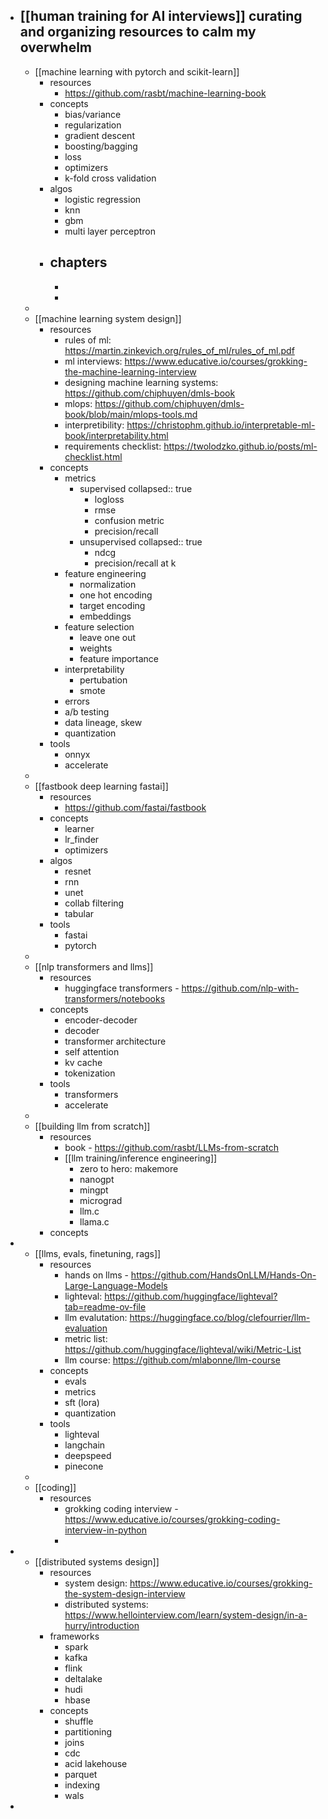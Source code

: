 - [[human training for AI interviews]] curating and organizing resources to calm my overwhelm
	-
	- [[machine learning with pytorch and scikit-learn]]
		- resources
			- https://github.com/rasbt/machine-learning-book
		- concepts
			- bias/variance
			- regularization
			- gradient descent
			- boosting/bagging
			- loss
			- optimizers
			- k-fold cross validation
		- algos
			- logistic regression
			- knn
			- gbm
			- multi layer perceptron
		- chapters
			-
			-
			-
	-
	- [[machine learning system design]]
		- resources
			- rules of ml: https://martin.zinkevich.org/rules_of_ml/rules_of_ml.pdf
			- ml interviews: https://www.educative.io/courses/grokking-the-machine-learning-interview
			- designing machine learning systems: https://github.com/chiphuyen/dmls-book
			- mlops: https://github.com/chiphuyen/dmls-book/blob/main/mlops-tools.md
			- interpretibility: https://christophm.github.io/interpretable-ml-book/interpretability.html
			- requirements checklist: https://twolodzko.github.io/posts/ml-checklist.html
		- concepts
			- metrics
				- supervised
				  collapsed:: true
					- logloss
					- rmse
					- confusion metric
					- precision/recall
				- unsupervised
				  collapsed:: true
					- ndcg
					- precision/recall at k
			- feature engineering
				- normalization
				- one hot encoding
				- target encoding
				- embeddings
			- feature selection
				- leave one out
				- weights
				- feature importance
			- interpretability
				- pertubation
				- smote
			- errors
			- a/b testing
			- data lineage, skew
			- quantization
		- tools
			- onnyx
			- accelerate
	-
	- [[fastbook deep learning fastai]]
		- resources
			- https://github.com/fastai/fastbook
		- concepts
			- learner
			- lr_finder
			- optimizers
		- algos
			- resnet
			- rnn
			- unet
			- collab filtering
			- tabular
		- tools
			- fastai
			- pytorch
	-
	- [[nlp transformers and llms]]
		- resources
			- huggingface transformers - https://github.com/nlp-with-transformers/notebooks
		- concepts
			- encoder-decoder
			- decoder
			- transformer architecture
			- self attention
			- kv cache
			- tokenization
		- tools
			- transformers
			- accelerate
	-
	- [[building llm from scratch]]
		- resources
			- book - https://github.com/rasbt/LLMs-from-scratch
			- [[llm training/inference engineering]]
				- zero to hero: makemore
				- nanogpt
				- mingpt
				- micrograd
				- llm.c
				- llama.c
		- concepts
-
	- [[llms, evals, finetuning, rags]]
		- resources
			- hands on llms - https://github.com/HandsOnLLM/Hands-On-Large-Language-Models
			- lighteval: https://github.com/huggingface/lighteval?tab=readme-ov-file
			- llm evalutation: https://huggingface.co/blog/clefourrier/llm-evaluation
			- metric list: https://github.com/huggingface/lighteval/wiki/Metric-List
			- llm course: https://github.com/mlabonne/llm-course
		- concepts
			- evals
			- metrics
			- sft (lora)
			- quantization
		- tools
			- lighteval
			- langchain
			- deepspeed
			- pinecone
	-
	- [[coding]]
		- resources
			- grokking coding interview - https://www.educative.io/courses/grokking-coding-interview-in-python
			-
-
	- [[distributed systems design]]
		- resources
			- system design: https://www.educative.io/courses/grokking-the-system-design-interview
			- distributed systems: https://www.hellointerview.com/learn/system-design/in-a-hurry/introduction
		- frameworks
			- spark
			- kafka
			- flink
			- deltalake
			- hudi
			- hbase
		- concepts
			- shuffle
			- partitioning
			- joins
			- cdc
			- acid lakehouse
			- parquet
			- indexing
			- wals
-